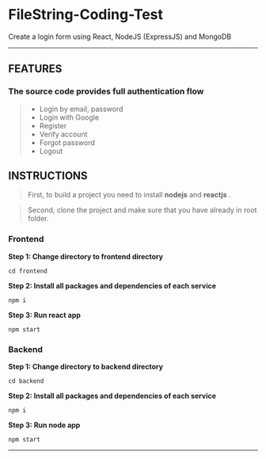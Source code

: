 # FileString-Coding-Test
Create a login form using React, NodeJS (ExpressJS) and MongoDB

---

## FEATURES
### The source code provides full authentication flow

> - Login by email, password
> - Login with Google
> - Register
> - Verify account
> - Forgot password
> - Logout

## INSTRUCTIONS

> First, to build a project you need to install **nodejs** and **reactjs** .

> Second, clone the project and make sure that you have already in root folder.


### Frontend

**Step 1: Change directory to frontend directory**

```console
cd frontend
```

**Step 2: Install all packages and dependencies of each service**

```console
npm i
```

**Step 3: Run react app**

```console
npm start
```

### Backend

**Step 1: Change directory to backend directory**

```console
cd backend
```

**Step 2: Install all packages and dependencies of each service**

```console
npm i
```

**Step 3: Run node app**

```console
npm start
```

---





